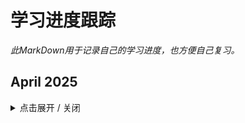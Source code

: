 # 学习进度跟踪

*此MarkDown用于记录自己的学习进度，也方便自己复习。*


## April 2025
<details><summary> 点击展开 / 关闭 </summary>

### Apr 12th, Sat, Day 23
- 「持续推进」
- 正式进入JS的Web APIs学习，接触到了非常多新的知识，需及时复习：
  - **声明变量const优先**：
    - const的语义化更好；
    - 建议数组和对象使用const声明，因为数组/对象名本身存储的是地址；
    - 使用数组方法或对象属性赋值时，本身没有影响 数组/对象名 中的地址值；
    - 注意，如果将 数组/对象名 用于声明新的 数组/对象，那就等同于修改了地址，就会引发常量报错；
  - **DOM树与DOM对象**：
    - 最核心思想：把网页内容当作对象处理；DOM对象：浏览器根据html标签生成的「JS对象」，有属性名和方法
    - document对象：最大的DOM对象
  - **由HTML树获取DOM元素（重点）**：
    - `document.querySelector('css选择器')` 
      - 必须加引号（字符串）；
      - 参数，一个或多个css选择器（和css一样的写法）；
      - 返回值：匹配到的「第一个」元素，一个HTMLElement对象；没有则返回空
    - `document.querySelectorAll('css选择器')`
      - 返回值：匹配到的所有元素，NodeList对象集合
      - 一个伪数组（哪怕只有一个元素），有长度、索引号，但没有数组方法
    - 其他获取方式（了解即可）：
      ```
      document.getElementById('nav') // 根据id获取第一个元素（单元素）
      document.getElementsByTagName('div') // 根据标签获取一类元素 得到伪数组
      document.getElementsByClassName('name') // 根据类名获取元素 得到伪数组
      ```
  - **修改元素内容：** `obj.innerText = 'text'`或`obj.innerHTML = 'text'`，其中，`innerHTML`会解析html标签；常用于**双标签**
  - **修改元素常用属性：**修改如src，href等html标签的属性，像修改对象属性一样修改。 e.g. `img.src = 'images/01.jpg'`
  - **修改元素样式：**分为`style`，`className`，`classList`三种方式
    - **style方式：**和修改对象属性一样，但要先加入`.style`。e.g. `box.style.backgroundColor = 'darkCyan' // css中有短横线的，用小驼峰命名法`
    - **className方式：**覆盖一个新的类名。 e.g. `div.className = 'nav box' // 若想保留原类名，就两个一起写`
    - **classList方式：追加、删除、切换类名：**
    ```
    // 「追加」类名
    box.classList.add('active') // 类名一样不加点，并且是字符串
    // 「移除」类名
    box.classList.remove('box')
    // 「切换」类名：有就删掉，没有就加上
    box.classList.toggle('box')
    ```
  - **修改表单元素属性：**本质还是修改对象属性、重新赋值
    - 获取表单的值：用`obj.value`而非`innerHTML`
    - 修改类型：e.g. `input.type = 'password'`
    - 修改表单中的添加/移除效果，一律用「布尔值」。 e.g. `check.checked = true` `button.disabled = true`
    - `button`特殊一些，双标签，所以还是用innerHTML修改其中的文字
    - p.s. 虽然有时填 'true' 字符串也生效，但本质上他们发生了隐式转换，上述属性只接受布尔值。生效是因为非空字符串在转换时成为了true
  - **自定义属性：**
    - 一律以`data-`开头。e.g. `<div data-id = '1' data-spm = 'sample'>1</div>`
    - 在DOM对象上一律以dataset对象方式获取。e.g.
    ```
    console.log(div.dataset) // DOMStringMap（拿到全部自定义属性）
    console.log(div.dataset.id) // 1
    console.log(div.dataset.spm) // sample
    ```
  **定时器之间歇函数：**
    - `setInterval(函数, 间隔时间ms)`，返回值：定时器id（表示自己是第几个定时器）
    - `clearInterval(timer)` 结束定时器，参数`timer`即某个定时器，如`let timer = setInterval(...)`
    ```
    setInterval(function () {
      console.log('1s/carries')
    }, 1000)
    ```
    - 使用外部具名函数的话，不用加括号，只填入函数名即可。e.g. `setInterval(f, 1000)`
- 完成了3个小案例（随机抽奖、随机轮播图、阅读用户协议倒计时）和一个综合案例（顺序定时轮播图）
  - 随机抽奖：对数组方法，Math对象方法（Random）和innerHTML的运用
  - 随机轮播图：对修改元素内容、常用属性、样式属性的综合运用
  - 用户协议倒计时：对修改表单属性、计时器的综合运用
  - 综合案例：综合了修改元素内容、常用属性、样式属性、计时器的综合运用。
    - 其中对于原点指示器，运用排他思想，比原先计划用数组下标计算的方式更加高效直观
    ```
    // 删除前一个圆点
    // li[i - 1].classList.remove('active')
    // 用排他思想做会更好！避免了数组下标的计算问题
    document.querySelector('.slider-indicator .active').classList.remove('active')
    ...
    li[i].classList.add('active')
    ```
- 至此，JavaScript也算是开始与之前学的HTML开始互通了，及时复习！
    



### Apr 11th, Fri, Day 22
- 「持续推进」
- 节奏稳定的一天，正式完成了JS视频课的基础语法部分，即将进入Web APIs阶段。
- 今天的主要知识点是**对象**：
  - **基本概念**：一种无序的集合。*p.s.数组是一种有序的聚合*
  - **声明**：`let obj = {}` 或 `let obj = new Object()`。后者是未来的知识
  - **构成**：属性和方法。`属性名: 属性值` `方法名: 函数`。各属性、方法之间用逗号隔开
    - e.g. `age: 18, sayHi: function () {console.log('Hi~')}`
  - **增删改查 & 方法的调用**：围绕 对象名.属性名/方法名 操作
    - 增：对象名.新属性 = 值
    - 改：对象名.原属性 = 值
    - 删：delete 对象名.属性（不常用）
    - 查：对象名.属性名 或 对象名['属性名']。
      - 重点，尤其是第二种方式在面对属性名是字符串或含特殊字符、for-in循环中特别有用
      - 第二种方式中，引号是必须加的
    - 方法的调用：对象名.方法名(参数)
  - **遍历对象**：使用for-in循环 *p.s.虽然也可以用于遍历数组，但由于变化量输出的是字符/串，不推荐这么用*
  ```
  for (let key in obj) { 
    console.log(key) // 得到了属性名，而且都有引号（字符串）-- 'myName' 'age' 'gender'
    console.log(obj[key]) // 'stelle rainn' 18 'male'
  }
  ```
  - **内置数学对象**：提供一些列可用于数学运算的属性或方法
    - 属性：e.g. `Math.E` `Math.PI` `Math.LN2`
    - 方法：`Math.ceil(x)` `Math.floor(x)` `Math.round(x)` `Math.abs(x)` `Math.max(x, y, z)` `Math.min(x, y, z)` `Math.pow(x,n)` `Math.sqrt(x)`
    - 随机数：`Math.random(x)`无参数，返回[0,1)区间的随机小数，扩展运用：
      - 取数组元素：`arr[Math.floor(Math.random() * (arr.length))] // 因为数组长度值刚好比索引值多1，加上floor(x), 解决了右开区间取值的问题`
      - 任取[min, max]之间的整数：`Math.floor(Math.random() * (max - min + 1) + min)`
  - 拓展知识：简单数据类型和引用数据类型
    - 简单数据类型（值类型）：变量本身存储这个值，存储于栈空间
    - 引用数据类型（复杂数据类型）：变量本身只存储这个对象的「引用地址」，这个地址指向堆空间中存储的实际数据
    - *p.s. 类似C++中的指针*
    ```
    let obj1 = {
    age : 18
      }
    let obj2 = obj1
    obj2.age = 20
    console.log(obj1.age) // 20
    ```

### Apr 10th, Thu, Day 21
- 「推进」
- 依旧是节奏稳定的一天，继续推进JavaScript基础的学习。今天的主要知识点是**函数**：
  - **函数的声明、调用**：类同C++：
  ```
  function getMax(a, b) {
      return a > b ? a : b
    }
    let max = getMax(201, 200)
    console.log(max)
  ```
  - **return多个值**：返回数组，并用数组承接结果。e.g. `return [max, min]` `let maxRe = f(x)[0] let minRe = f(x)[1]`
  - **出现相同的函数名**：后面的函数声明会覆盖前面；不管在哪儿调用函数，都会以后面的为准
  - **实参、形参数目不匹配**：
    - 若实参多于形参，则多余的实参被舍弃，不参与运算。函数可以输出前面参数的运算结果
    - 若实参少于形参，则形参出现`undefined`，导致出现`NaN`结果
  - **作用域**：分为全局作用域与局部作用域，由此引申出全局变量与局部(函数)变量
    - 特殊情况1: 在函数内部未声明变量而赋值，该变量会成为全局变量。*强烈不建议此情况的出现*
    - 特殊情况2: 形参可以看作是一种局部变量
    - 对于不同作用域中同名变量的访问原则：就近，从当前作用域开始寻找，若无，则一级一级向外访问
    ```
    let x =10
    function f3() {
      let x = 20
      function f4() {
        let x = 30
        console.log(x)
      }
      f4()
    }
    f3() 
    console.log(x) // 30
    ```
  - **匿名函数**：分为函数表达式和立即执行函数
    - 函数表达式：将函数赋值给一个变量，而后这个变量名就是函数名，并利用该名调用函数。
    - 和具名函数的不同点在于，函数表达式必须先声明再调用
  ```
  let fn = function (a, b) {
    return a + b
  }
  // 调用
  let re = fn(10, 20)
  console.log(re) // 30
  ```
    - 立即执行函数：避免全局变量间的污染。需要配合结束分号，若该函数前有代码，前面也要加分号。
    - *p.s.立即执行函数也可以加分号*
  ```
  ;(function (x ,y) {
    console.log(x + y)
  }(1, 2)); // 调用函数的括号写在里外都可以
  ```
  - **逻辑中断**：对于`&&`，如果左边为假，则中断，返回左边值；对于`||`，如果左边为真，则中断，立即返回左边值
    - 原理：与门的「一假即假」和或门的「一真则真」使当算式左边的真假一旦判断，后面的代码就不需要执行
    - 注意：判断的是真假（布尔），但返回的是这个值本身
    - 拓展：对于`&&`，如果都是真，则按顺序执行到最后一个「真」条件，并返回该值，如`console.log(11 && 22) // 22`; 而对于`||`, 只要遇到一个「真」就立即结束并返回该值
    ```
    function f(x, y) {
    x = x || 0
    y = y || 0
    return x + y
    }
    console.log(f(1,2)) // 3
    console.log(f()) // 0 避免了undefined的NaN情况出现
    ```
  - **转换为布尔类型**（隐式转换补充）：以下转换为布尔类型(`Boolean(x)`)时为`false`
    - `''` `0` `false` `undefined` `null` `NaN`
    - 其中，遇到减法运算，`''`和`null`的值会化为`0`；`undefined`的值化为`NaN`；
    - 特殊情况：`undefined == null` 为`true`，但`undefined === null` 依然是`false`
- 逻辑中断和布尔类型（隐式转换）需要及时复习，比较新
  

### Apr 09th, Wed, Day 20
- 「推进」
- 别无他事，稳住心态，坚定目标，持续推进
- 今日学习知识点：
  - **for循环**：和C++一致；注意`continue`结束单次循环（并回到if），`break`跳出循环
  - **循环嵌套**：直角三角形打印，九九乘法表等常规内容
  ```
  // Exercise 99乘法表
  for (let i = 0; i < 9; i++) {
    for (let j = 0; j <= i; j++) {
      document.write(`<span>${j+1} x ${i+1} = ${(i+1)*(j+1)}</span>`)
    }
    document.write('<br>')
  }
  ```
  - **数组的增删改查**：
    - *p.s. 创建数组可以使用`let array = new Array(data)`-- 属于未来的知识*
    - 增：`push(data)` -- 末尾追加 | `unshift(data)` -- 开头追加。都返回数组的长度, e.g.```console.log(emptyArray.unshift('unshift new content')) // 5```
    - 删：`pop()` -- 末尾删除，返回该元素本身 | `shift()` -- 首部删除，返回该元素本身 | `splice(index, counts)` -- 指定索引及个数删除，counts无参则默认删到最后
    - 改：常规赋值。注意昨日所提的运算细节，如`undefined + number` 得 `NaN`, `undefined + 'Strings'` 得 `'undefinedStrings'`
    - 查：常规操作。注意索引不要越界
  - **综合案例，输入季度销售额，在HTML界面渲染柱状图**
    - 核心：通过for循环取得4个输入，存入到数组，再将每个元素输出到盒子CSS的height属性上。部分代码：
    ```
     //渲染界面
     document.write('<div class="box">')
     for (let i = 0; i < seasons.length; i++) {
       // 一个div.box盒子
       document.write(`
         <div style="height: ${seasons[i]}px">
            <span>${seasons[i]}</span>
            <h4>Season${i+1}</h4>
         </div>
       `)
     }
     document.write('</div>')
    ```
  - **拓展之冒泡排序**：核心思想/两个关键点：
    - 双重循环，每一趟循环都让`arr[0]`与其它数据元素(arr.length - 1个)比较，根据大小进行交换(升序或降序，自行调整if判断中arr[j]和arr[j+1]的比较方式)
    - 一趟排序完成后，产生本趟**最值**，「冒泡」到数组末尾。下一趟arr[0]无需与最值比较。所以内层循环的终止条件是 `j < arr.length -1 -i`
    ```
    for (let i = 0; i < array.length - 1; i++) {
    for (let j = 0; j < array.length - 1 - i; j++) {
      if (array[j] > array[j+1]) {
         swap...
    ```
    - 可以用一个布尔标志，当没有发生交换时，可以直接结束循环（外层）
    - JS也有sort()函数 `e.g. array.sort() ` 默认升序
    - sort()函数如需降序，可以填入函数 `array.sort( function (a, b) { return b - a } )`
    - 关于 return b-a 的理解
      - **sort函数通过return expression判断，当expression的结果大于0，交换参数a、b的位置；结果小于等于0，不交换参数a、b的位置；**
      - 假设锚定规则「大于0则交换位置」：
        - 若使用 return a-b ：当发生交换，说明「前者」（指参数的位置）a更大，同时被排到后面，完成升序
        - 若使用 return b-a ：当发生交换，说明「后者」b更大，同时被排到前面，完成降序
- 无他，及时复习

### Apr 08th, Tue, Day 19
- 「推进」
- 别无他事，持续推进JavaScript基础部分的学习
- 知识点总结：
  - **数组的使用**：`let arrayName = [data1, data2, 'data3'....]` 数组的数据可以是混合型的，甚至嵌套数组。
    - 下标/索引：从0开始; 取值：`arrName[n]`
    - 获取数组长度：`arr.length`
  - **常量**：`const G = 9.8` 在声明时必须赋值，定义后**不可修改**
  - **数字类型 Numbers**：整数、小数（浮点数）、正数、负数都统一为Numbers类型
    - NaN：也是数字类型，代表计算错误。具有粘性，任何对NaN的操作都会返回NaN
    - 搭配算术运算符运算： + - * / %；n ** x: n的x次幂
  - **字符串类型 String**：用单、双、反引号以及转义字符；单双引号可以互相嵌套；使用+号可以对两个字符串接
    - **模板字符串**：只能用反引号，内部可以接 ${expression}, expression代表变量或表达式，e.g.
      - ```document.write(`Hello, my name is ${userName} and I'm ${userAge} years old.`)```
      - ```document.write(`The larger one is ${String(a > b ? a : b)}`)```
      - 补充昨日对**输出语法**的用法：可以利用document.write('html codes')来输出html标签，配合模板字符串修改一些内容
      - e.g. ```document.write(`<td>${price}元</td>`)``` 在没学DOM操作前，先这么用着
      - 再补充：WebStorm检测到${}的输入会自动修正单引号
  - **布尔 Boolean**、**未定义 Undefined**与**空 Null**：
    - boolean： true / false
    - undefined：声明一个变量却未赋值等
    - null：赋值为空（将null作为尚未创建的对象）
    - *undefined 与 null 不同， 例如同样 +1 操作，前者返回NaN，后者返回1*
  - **数据类型检测 typeof 或typeof()**: 都一样，目前使用前者，较简洁；e.g. `console.log(typeof isReal)`
  - **类型转换**，分为隐式和显式
    - 隐式：
      - 对于+号，若两边存在一个字符串，则自动将另外一个转换为字符串；所以**任何数据和字符串相加的结果都是字符串**
      - 除+号之外的运算符，只要有数字，都换转换成数字
      - **单独使用+号**：可以转换成数字类型；e.g. `console.log(typeof '123') // string` `console.log(typeof +'123') // number`
    - 显式：
      - Number(x): 将x转换为数字类型；若字符串含非数字内容，则返回NaN
      - parseInt(x) & parseFloat(x): 取整数/小数部分；前提：字符串开头不能是非数字
      ```
      console.log(parseInt('12px12')) // 12
      console.log(parseInt('123.123px')) // 123
      console.log(parseFloat('123.123px')) // 123.123
      console.log(parseFloat('abc123abc')) // NaN
      ```
  - **赋值运算符**：`=, +=, -=, *=， /=，%=` ；和C++一样
  - **自增运算符**：`++i / i++, --i / i--`; 和C++一样，依然格外注意看好是先自增还是先运算
    - 存在自增和运算并行的情况，需留意 e.g. `let i = 1 console.log(i++ + ++i + i) // 1 + 3 + 3 = 7`
  - **比较运算符**：和之前学过的C++大部分都一样，额外留意：
    - `==`：值相等；`===`：值和类型相等（全相等），**推荐使用**，对应`!==`: 不全等
    - `undefined == null // true `
    - `NaN === NaN // false`
    - 本质：比较的是ASCII码值：`console.log('aa' < 'aac') // true`
  - **逻辑运算符：与或非**：记住优先级：`小括号 > 一元运算符(含!) > 算术运算符 > 逻辑运算符(先 && 后 ||)`
  - **if单/双/多分支**：和C++一致 `if / if-else / if-else if-else`
  - **三元运算符**：简化if双分支，一般用来取值（不限定，比较简洁，爱用就用）
    - `condition ? 满足条件所执行的代码 : 不满足条件所执行的代码`
    ```
     // Exercise：数字补0
     let input = Number(prompt('a number:'))
     document.write(`After formatted: ${input > 10 ? input : '0'+ input}`) // '0' + input: 隐式转换，拼接
    ```
  - **switch分支**：用来做条件匹配；注意 `case 值:` 中的值要和prompt输入的值全相等 
    - *p.s. 可以写`case (value): {多条 expressions}`，也可以`case value: 多条expressions`*
    - 记得加break防止穿透
    - 记得加default:
  - **while循环**：和C++一样，注意`continue`是结束某次（某个条件的）循环（回到while起点），`break`是结束整个while循环
- 今天做了两个综合案例（以及很多小Exercise），1是day1的，prompt获取输入并打印到html表格中，知识点即**模板字符串**；2是while+switch循环，和以前学过的程序设计课程的知识类型，不难，及时温习就好。
- 今日达标完成任务。明天开启视频课Day3的学习。


### Apr 07th, Mon, Day 18
- 「里程碑1」
- 完成了H5C3的视频课学习。 *p.s.注意及时复习，并且常态化复习，不然容易忘记*
- 整理了新的目标，将学习React切换至学习Vue（虽然是4周之后的事了）
- 知识点总结：开启JavaScript的系统化学习！今天主要是基础引入：
  - **JS的书写位置**：和css一样，包括内联（行内），内部（在</body>标签上），外部（<script src='...'>）；写在底部的目的是，让页面按顺序从上往下加载，避免HTML元素加载不完全
  - **JS的注释**：和LESS一样的方式
  - **JS结束符号**：可写可不写，但要统一；（现阶段不写，简洁）
  - **输入语法**：`prompt('enter content here')`
  - **输出语法**: `document.write('...')`, `console.log('...')`, `alert('...')`
  - **变量**：`let 变量名 = 值` *忘记var吧！*
  - **命名规则**：仅`字母`，`数字`，`下划线`与`$`符号，数字不能开头；严格区分大小写；建议使用`小驼峰命名法`
  - 变量初始化与输入输出的结合：e.g. `let name = prompt('Please enter your name')`  `document.write(name)`
- 内容较为基础，加上本身有编程经验，所以上手很快。明天的内容预估总需8小时学习（含视频课Day1的一部分和Day2全部），明日也无事，就抓紧时间干起来吧！

### Apr 06th, Sun, Day 17
- 「迎接波澜」
- 清明假期的最后一天，上午忙于「社区」的面试（顺利通过），中午疲惫了些（昨晚不应该那么晚还硬吃辣泡面的），下午四点多才开始学习
- 晚上又突发快递相关的事件，耽误了一个多钟。虽然在赶快学了，但是Day 15的内容还是剩余大约1小时。
- 暂且接受吧，不能为了完成而完成，开倍速什么的不太好。加之又是重点内容，应该好好听讲才是。
- 知识点总结：
  - 进一步学习了媒体查询：
    - `max-width`：网页最大宽度值，意义是：在**视口小于等于**`max-width`时，（或者理解为“**在不大于最大值`max-width前`**”）媒体查询的CSS生效
    - `min-width`：网页最小宽度值，意义是：在**视口大于等于**`min-width`时，媒体查询的CSS生效
    - 在一份css中，若要检测多视口，对于顺序是有要求的（CSS的层叠性）
      - 对于`min-width`：由小到大；对于`max-width`：由大到小
    - 小案例：左侧隐藏-利用`max-width`，当视口小于到一定程度，利用`display:none;`使div隐藏
  - Bootstrap的学习：
    - 使用步骤：在正确的位置引入下载好的CSS/字体图标的CSS/JS，在需要的标签调用类名即可。注意link的层叠性，让自己的css在最后
    - 栅格系统：将整个网页等分12份，每个盒子占一定份数。如：一行4个盒子，则每个占3份
    - **响应断点**（断点之间形成区间）与 **类前缀** -- 意思是，在不同的区间内，你想分几个盒子，类名的选择是有要求的
    ```
    xs：<567px .col-
    sm：>=576px .col-sm-
    md：>=768px .col-md-
    ld：>=992px .col-lg-
    xl：>=1200px .col-xl-
    xxl：>=1400px .col-xxl- 
    ```
    - 格式：`container -> row(实现flex) -> col-*-*(在什么区间，占多少份)`
    - 例如：`<div class="col-xl-3 col-md-6 col-sm-12">1</div>`（4个div），依次实现：
      - 在大于等于1200px，一行排4个盒子（每个3份 -- col-xl-3）
      - 大于等于768px，一行排2个（每个六份 -- col-md-6）
      - 大于等于576px，一行排1个（独占12份 -- col-sm-12）
    - Button样式：先给btn添加默认样式，再加入需要进一步实现的样式。例如：`<button class="btn btn-success btn-sm">小success</button>`
    - 表格类样式：与Button类一样，需要优先为table标签添加一个`table`类的默认效果，在依次给不同表格类标签（包括table，tr，th，td等）添加想要的效果
    - **Bootstrap组件**：从官网上可以复制各种组件。如需修改，只要观察结构（html也好，网页检查器也好），修改结构或css即可
      - 注意：部分CSS含`!important`最高优先级，所以修改时，自己也要加，确保层叠有效
    - 字体图标：如前面所言，下载后引入css文件，写类名即可，和iconfont相似。
      - p.s.官方文档中，需要写两个类名，但其实写一个也可以;例如：`<span class="bi-apple"></span>`
  - 综合案例：响应式布局与Bootstrap组件使用 -- 复刻「腾讯全端」网站首页 --能用框架就不必自己写
    - 目前完成了nav导航栏，主要工作包括复用bootstrap的导航栏组件，调整
      - `container-fluid`改`container`即可实现版心居中（fluid定义宽度100%）
      - 官网position部分提供了top定位，最外层加入`fixed-top`类名即可fixed定位
      - 调整`navbar-brand`与`nav-item`的位置：对于`nav-item`，`flex-grow`即`flex`的一个拆分，现不需要其占位（1），取消掉即可（container本身有space-between在，自然左右分开）
      - 视频课没出现的问题，但是在此有所呈现：对于li标签中的a的文字内容，英文字符再长也可以撑开（理想状态），而中文字符超过两个字就会竖排，推测；
        - Bootstrap 的 flex 布局没有默认限制文本换行，加上 中文文本的连续性，导致在 <li> 宽度未明确定义时，文字换行后视觉上显得“竖排”
        - 解决：加了 `white-space: nowrap` 后，强制文本不换行
- 总的来说，今天确实还算有点事多，加上午休休多了点，晚上又有别的事，所以Day15还剩一点内容（一个半小时左右）。
- 在可预见的明天，应该没什么事了，把内容收尾，复习复习，然后开启Javascript的学习吧！

### Apr 05th, Sat, Day 16
- 「拥抱不一样的波澜」
- 清明节假期，经由日前时樾学姐与沐琮学姐的指引，以及今日与容熠学长的5小时面对面交流，收获良多建议，例如
  - 对软实力的重视与提升，多维度成长
  - 更加主动地去争取与创造机会，扩展圈子，拓宽人脉，接触资源
  - 用行动对抗焦虑与迷茫
  - 获得了社区面试的机会，晚上在写申请书
- 但愿明日顺利，也愿自己更好地「多维度成长」
- 今天的CodeSprint40计划暂时搁置了，但，起码不是负面影响吧！毋需恪求绝对完美，「拥抱一些不一样的波澜」，也许是顺水推舟呢？
- 加油，明日面试自然放松即可，成与败皆有收获。回来后继续推进CodeSprint40，为JavaScript开启新阶段！

### Apr 04th, Fri, Day 15
- 「不一样的波澜」
- 知识点总结
  - **SEO补充**：对网站logo使用SEO优化时，采用h1嵌套a，例如
  ```
  <div class="logo">
        <h1><a href="#">小兔鲜儿</a></h1>
  </div>
  ```
  - 然后在css中设置`.logo a {font-size: 0; background-image: url(...)}`
  - 今天的[案例](HTML5_CSS3/Day_15_移动端适配方案2/综合案例-酷我音乐-移动端/index.html)不用，所以不需要h1嵌套，写div即可；想到了，所以复习一下
  - `Background`属性补充（强调）：在复合写法中，`bg-size(contain, cover等)`必须跟在`position`后面，以`/`分隔，否则会有错误。正确实例：`center/contain`
  - **正式引入vw与vh单位**：
    - 都是相对于「视口」的单位，1vw = 1/100 视口宽度，1vh = 1/100 视口高度
    - 与rem一样，对于设计稿中的px单位，需要转换成vw/vh单位
      - vw = 设计稿呈现的px / （设计稿参考设备的视口宽度/100）
      - vh = 设计稿呈现的px / （设计稿参考设备的视口高度/100）
      - 例如：定义变量`@vw: 3.75vw`；使用： `width: (50 / @vw);`
      - 注意：在开发中，vh不建议与vw混用，因为「全面屏」等设备的视口高度会有所不同，混用可能导致盒子变形 
    - 其他知识点
      - `position:sticky;`与`position: fixed;` 有些许差异，表现在：
        - fixed 
          - 基于浏览器视口
          - 完全脱标，后续元素会顶上来，可能需要为其他元素添加margin或使用空白盒子占位
          - 转变为行内块，需要手动处理「宽度变窄」（设置width:100%）
        - sticky
          - 基于最近的滚动父容器
          - 半脱离文档流，仍然占位
          - 保留块级特性，不一定需要设置宽度
          - 必须指定 top、bottom、left 或 right 中的一个，不然不起作用。
          - 父容器要有滚动（overflow: auto 或 scroll），而且父容器高度要大于 sticky 元素本身。
      - `object-fit: cover `
        - 和bg-size一个道理，取值也相同。不过object-fit适用于对img标签的调整，bg-size则专注于background系列
      - 再次强调：使用了display:flex的标签/元素，使用align-item / justify-content等调整子元素的属性前，必须设置宽高，否则本身只能被弹性内容撑开，上述属性效果不佳
- 今天状态蛮正常，但是晚上遇到一些比较新奇的事，我称之为不一样的波澜——纵然有所耽搁吧，但也算是一次有益的交流。
- 明日早上参加完心里交流会后，继续完成视频课Day15的内容，并做一次复习。后天开启JS的学习。



### Apr 03rd, Thu, Day 14
- 在足够的欲望面前，其他的小杂念又算什么？
- 今天是清明节假期前一天，图书馆很空。心情多少有点受影响，不是难过，不是压抑，就是复杂。但取得offer的渴望足够强大，我无论如何都要前进。
- 移动端适配方案
  - 了解了**谷歌模拟器**，可以在Chrome的 网页检查器 中选择移动设备
    - 小技巧，使用网页检查器时，查看PC布局，一般在下面；查看移动端，一般在侧面
  - **屏幕分辨率**、**视口与二倍图**
    - 硬件分辨率：物理分辨率（出厂设置）
    - 缩放调节的分辨率：逻辑分辨率（由软件/驱动/操作系统等设置）
    - PC端网页分辨率与逻辑分辨率保持一致
    - iPhone 6/7/8 -- 逻辑分辨率375px；plus -- 414px
    - **视口**：移动端网页分辨率并非逻辑分辨率。视口是，显示HTML网页的区域，使用视口约束HTML尺寸。使用HTML5自动骨架中就可以生成。
      - `<meta name="viewport" content="width=device-width, initial-scale=1.0">`
    - **二倍图**：现阶段设计稿参考iPhone 6/7/8，以375px的设备宽度产出设计稿；则二倍图设计稿的尺寸即为750px。为确保缩放、比例关系正确，在pxcook、html等设计稿中，要切换2x模式。
  - **适配方案**
    - 宽度适配：宽度自适应
      - 百分比布局｜Flex布局
      - 适用于PC端
    - 等比适配：宽高等比缩放
      - rem｜vw
      - 适用于移动端
  - rem适配方案
    - rem:相对单位，相对「HTML标签字号」的结果。即：最终像素值 = rem值 * HTML标签字号
    - 媒体查询 -- 可以用于检测视口宽度，编写差异化的CSS样式 -- 当某个条件成立，执行对应的CSS样式，格式：
    ```
    @media (媒体特性/需要查询的媒体 -- 没有多余的分号) {
      选择器 {
        CSS属性;
        }
      }
    ```
    ```
      @media (width: 375px) {
            html {
                font-size: 37.5px;
            }
        }
      ```
    - 实际工作中，不太可能为每个视口都单独编写这样的代码，于是引入一个js文件：flexible布局，以实现自适应：
      - `<script src="js/flexible.js"></script>`
    - 于是在实际中，就有 rem单位值 = 实际px值(来自设计稿) / 根字号(常设置成变量，如@rootSize: 37.5px)
    - 补充：目前rem布局方案中，将网页等分成10份，HTML标签的字号视为视口宽度的 1/10（flexible布局会计算好）
  - **less相关**
    - less注释：//…… 单行注释 ｜  /* …… */ 块级注释 -- 注意，在less中写的单行注释不会保留到css文件
    - **运算**：记住`margin: (68/37.5)rem;`即可，加减乘如上，除法必须带括号。**注意：**如果两个数字都带单位或更多单位，以「第一个」单位为准
    - **嵌套**：字面意思，在一个标签里面写另一个标签。相当于后代。和之前用过的sass一样。新的知识点，在嵌套中使用`&`，代表自己，常与hover伪类，子代结构伪类配合使用，例如
    ```
    a {
      text-decoration: none;
      &:hover {
        color: #00BE9A;
      }
    }
    ```
    - 变量：存储数据，方便多处使用与统一修改。定义变量：`@变量名：数据; ` -- 不要漏掉分号。如`@rootSize: 37.5rem;`，`@myCyan: darkcyan;`
    - 导入：`@import "path/to/less";` -- 不要漏掉分号；如果是less文件，后缀可以不保留。
    - 导出：代码：在less文件的**第一行：**`// out: ./index.css ` -- 没有分号；或**禁止导出：**`// out: false`
      - 备注：WebStorm似乎是有自动编译，less文件创建即编译，所以导出就不太好测试，知道即可。
  - 完成了一个综合案例，主要是移动端的布局，知识点包括less的导入，rem适配方案等。
- 纵然今天事有点多，内心有些复杂的情感（明日是假期），但依然完成了视频课Day 13的内容，没有太落后进度。
- 我现在特别想要去操场跑步，所以Push之后我也要去“Push”一把，泄一泄压力。明天完成视频课Day14、15的内容，收尾H5C3，开启JavaScript！

### Apr 02nd, Wed, Day 13
- 「Distance」
- 积压的宿舍情感终于在这一天爆发与释怀，我不必再对没有自知之明的人抱有任何期待，愤怒之后，是释怀。也对自己的目标，更加清晰。这就是，我与他们的「Distance」
- 今天花了点时间平复情绪，不算压抑，更多是释怀；加之上午有课，所以进度慢了些，没有能彻底追平视频课。但至少没有被拉开。
- 不管怎样，今日还是学了不少内容，而且都很新，需要多复习：
  - 空间转换之缩放：`transform: scale3d(x,y,z)`，理解成长方体的长宽高就行
  - **动画** -- 今日重点：
    - 属性 animation，值为复合型，包括：动画名称 动画花费时长s（此二者必写）｜ 速度曲线 重复 交替（动画方向）延迟时间 结束时状态 
      - 动画名称：自己定义的名称，如@keyframe move，则move就是动画名称
      - 花费时长 & 延迟启动时间：数字s，两个一起出现，前者为花费时长，后者为延迟时间
      - 速度曲线：默认非线性动画，可填入linear --线性｜steps(n) --n帧分步动画
      - 重复：可填入次数，或者infinite无限循环
      - 交替/动画方向：填入alternate以实现往返效果
      - 结束时状态：backwards --默认，第一帧状态｜afterwards --最后一帧状态
    - 以上均可单独拆分为单个属性，另外有一个额外的拆分属性：animation-play-state: paused --暂停 --常与hover配合使用，按需求决定放在原元素还是hover伪元素里
    - **使用动画**，分两步
      - 定义动画： `@keyframe animation-name {
          from { CSS; }
          to { CSS; } } ` 
      - 或` @keyframe animation-name {
          0% { CSS; }
          20% { CSS; }
          ...
          100% { CSS; } } ` 
      - 注意，没有多余的分号或逗号
      - 第二步，哪个标签要用，就在哪个标签的css中写，如：`animation: cloud-move 1s linear infinite alternate 0.8s`
    - 逐帧动画，使用「速度曲线」，`animation-timing-function: steps(n)`，配合精灵图实现精灵动画
      - 定义显示区域（精灵图展示窗口）
      - 注意，定义动画中，移动的是背景图，用background-position，用transform的话父盒子会位移
      - 移动距离 = 精灵图宽度
      - steps(N)，N与精灵小图个数相同
      - 多组动画，即在animation属性中填入多个动画。
- 今天Day 13，完成了视频课Day12的内容，明天时间充裕，完成Day13&14的内容；后天Day15，完成Day15，收尾。

### Apr 01st, Tue, Day 12
- 「稳中有进」
- 今天按期完成了目标。完成了视频课Day10的内容（复制黏贴等工作挑时间补齐就好）；完成了Day11，并开启了Day12（部分），与CodeSprint Day12追平。
- 明日Day13：学习与完成视频课Day12，Day13，正式追平实际状态。
- 今日总结：内容较多，主要内容是更多的CSS（动态CSS）
  - 用`align-items`前，记得指定宽高，否则没效果（虽然生效）
  - **平面转换 transform**：一般配合过渡 transition 使用。再次强调，transition 通常写在原元素中而非 hover 伪类
  - 可以转换的内容包括：`translate（位移）｜rotate（旋转）｜scale（缩放）｜skew（倾斜）`
    - 位移 -- transform: translate(x轴，y轴)，可以单独填写一个值（X轴），也可以translateX或translateY单独调整。值为百分比（参照自身尺寸）或像素值
    - 旋转 -- transform: rotate(旋转角度deg)，同样地，可以X，Y单独设置。正值顺时针，负值逆时针。
    - 改变平面转换的原点 -- transform-origin: 水平原点位置 垂直原点位置。值为各方位名词。默认为盒子中心点。
    - 多重转换 -- 即：将transform用作复合属性。注意：第一个改变会影响盒子的轴向，从而影响第二个改变。
    - 缩放 -- transform: scale(缩放倍数 | x轴缩放倍数，y轴缩放倍数)。通常用第一种。默认基于盒子原点。
    - 倾斜 -- transform: skew(旋转度数deg)  --正值向左，负值向右。
  - **线性渐变** -- background-image: linear-gradient();
    - background-image: linear-gradient (
    - 渐变方向, (默认从上到下｜to 方位词｜角度值deg -- 以x轴为0度)
    - 颜色1 终点位置,（默认无｜百分比值） 
    - 颜色2 终点位置, 
    - ...); （最后的颜色不需要逗号）
  - **径向渐变** -- background-image: radial-gradient(
    - 半径 at 圆心位置, 
      - -- 半径：单独 或 双值（变成椭圆）：x轴 y轴 
      - -- 圆心位置：水平位置 垂直位置 -- 取值：方位名词｜像素单位值｜百分比（不常用） 
    - 颜色1 终点位置, 
    - 颜色2 终点位置, 
    - ... 
    - 颜色n 终点位置  -- (无逗号)
    - );
  - **空间变换**：依然是transform
    - transform3d(x, y, z); --3d必须写三个值，否则不生效 
    - transform:translateZ();
  - 视距：perspective -- 添加给父级。从而更好观察子级的动效果。常用值800-1200px。
  - 空间旋转：
    - transform: rotateZ(值deg) 
    - transform: rotateX(值deg) 
    - 从各个轴的正方向看去：正值顺时针，负值逆时针
    - 亦即 -- 左手法则：大拇指与各个轴的正方向相同，四个手指弯曲方向即为旋转的正方向
- 完成了2个小案例，4个综合案例。明日需要及时复习与消化。

</details>

## March 2025
<details>
<summary> 点击展开 / 关闭 </summary>

### Mar 31st, Mon, Day 11
- 「尽力就好」。
- 今天总体效率还算可以，只是因为晚上还要上课，否则多出来的两小时确实可以完成视频课Day10的内容并开启Day11。
- 总之，在Day11，完成了大部分视频课Day10的内容；明天Day12，收尾Day10，完成Day11，如果可以，Day12也开启，追平之前「波动」导致的落后。
- 内容总概：依然在完成「小兔鲜儿」网页的制作，完成了footer，banner，好物，推荐，品牌，生鲜共计6个板块。总体内容跟得上，有些新的知识点或需要强调的知识点：
  - 对于轮播图，连续放置（flex）几张图片，这会被父盒子挤压，所以设置父盒子宽度（例如为ul设置宽度300%以容纳三张图）；然后会溢出，在父盒子使用overflow:hidden解决，例子见[CSS banner 轮播图](/HTML5_CSS3/Day_10_xtc-pc/css/index.css)（24行）；
  - `E:not(:hover)`:意外发现的新技巧，可以实现与hover互斥的效果，在非hover状态下呈现某种样式；例如[CSS轮播图小圆点](/HTML5_CSS3/Day_10_xtc-pc/css/index.css)（98行）：当整个ol非hover，第一个圆点高亮；进入hover状态，原高亮消失，hover到哪儿，哪儿高亮。退出hover状态，第一个圆点恢复高亮。
  - :hover的优先级高于:not(:hover)
  - 注意margin塌陷问题，多考虑使用`overflow:hidden`来解决。
  - transition过渡效果加在原元素，不要加在伪元素上（否则退出hover的时候没效果）。
- 大体上就这些。最后一点，在案例复现上，还是选择先听课后敲代码的方式，耗时就耗时吧；如果一边看一边敲，自己的思考程度会降低。

### Mar 30th, Day 10
- 「加紧」。
- 心态更加稳定，按计划前进。
- 白天场：完成了视频课Day08的内容，主要包括：
  - 定位：`position: relative | absolute | fixed` ；
  - 需要配合边偏移：`top | right | bottom | left : 数字px / 百分比`；
  - `relative`（参照原先自己的位置）：不脱标且占位；
  - `absolute（相对从最近的祖先级到浏览器） | fixed（相对浏览器窗口）`：脱标且不占位，具备行内块元素特点（宽高生效)；
  - 记住一个口诀：`子绝父相`;
  - **新属性**：`transform: translate(x, y)`，以及单独的`translateX`、`translateY`；都填入`50%`时，位移就各是宽高的一半；
  - 堆叠层级：`z-index：数字`（越大越上面）；
  - CSS精灵：通俗理解，就是“想像”成所有小图合成在一张大图（精灵图的背景），设定盒子宽高（所谓展示窗口），然后通过背景定位来显示不同的小图；
  - 字体图标：1.引入css；2.为需要的标签指定两个类名；
  - 垂直对齐方式：`vertical-align: baseline（基线对齐，默认）| top | middle | bottom`；可以通过这个方式去除行内块、图片底部留白（非baseline）；
  - 过渡效果：`transition`：属性（如background-color） 过渡时间（如0.5s） 过渡方式（如ease-in-out）；
  - 透明度：`opacity`: 0.5（0-1之间）；印证了昨天提到的和background-color: rgba()的不同；
  - 鼠标样式：`cursor: pointer | default | text | move` 等；
- 完成了两个综合案例，分别是对CSS精灵的运用以及轮播图效果的学习（flex布局，定位）等。
- 晚上场：开始制作“小兔鲜儿”网页，这是视频课中「基础班」的最综合案例。
  - SEO：搜索引擎优化。`title`：网页标题标签；`description`：网页描述标签；`keywords`：网页关键词标签；（后两个是meta标签中的name属性值）；
  - Favicon：网站图标，出现在标题栏：`<link rel="shortcut icon" href="favicon.ico" type="image/x-icon">`（ico文件放在网站的根目录即可）；
  - 设计流程记录：
    - 版心居中：`margin: 0 auto`；于common.css中设置，方便复用；
    - 快捷导航：通栏 > 版心 > 导航ul（flex布局）
    - 头部header：版心 > logo + nav + search + cart。
- 今天就完成到这里，其实效率还不错，day9差一个底部（估计一小时）；可惜昨晚睡得迟了些，早上没时间。所以，继续保持良好规律吧，明天加油。

### Mar 29th, Day 09
- 「稳住」。
- 自昨天内心的自我怀疑后，现在的心态已经更好。明确目标：H5+C3+JS6+React+Git/WebPack等，再做出一到两个个人项目，5月中上旬投简历，期望中下旬上班。
- **目标够明确，欲望够明确，就无须再被干扰。只管奋力向前。体会网页开发的乐趣。**
- 今天的学习，主要是继续完成昨天的网页制作。整体跟做不算难，算是对过去所有（没系统学习前端时）、及前面8天的H5C3知识的综合运用。成品：[学成在线（静态页面）](HTML5_CSS3/Day_09_做网页之学成在线/index.html).
- 充分体验了更系统的**从整体到局部，由上到下，由左到右，由内到外**的规范开发历程，颠覆了以往自己“小作坊”式的反复拼凑、调整的经历。
- 一些新的知识点与一些注意点：
  - `vertical-align`: 行内块和行内垂直方向对齐方式。如：`vertical-align: middle`；用法见第一次完整网页制作的[index.css](HTML5_CSS3/Day_09_做网页之学成在线/css/index.css)的124行；
  - `outline: none;`：去掉表单的焦点控制；
  - `.search input::placeholder {font-size: ... }`：通过此方式控制表单控件中placeholder文字的属性；
  -  注意`background-color: rgba(0, 0, 0, .4);`和`opacity: 0.4;`的不同，前者是单独调整背景的透明度，后者会让整个元素及其子元素的可见度都变化；
  - **对结构伪类选择器的理解：**`.recommend .wrapper ul li:nth-child(9) a`是指第9个li元素里的a标签；（意思是，当li嵌套a时，是li在重复；所以迭代的是li 而非 a；然后要选中li中的a标签）
  - flex布局中，子元素会变成弹性盒子，因此对于a，不用刻意转变为块元素，宽高也可以生效；
  - 将a标签字体隐藏，可以使用`font-size: 0;`;
- 其它：
  - 跟视频课时，就暂且不要那么“任性”了，类名和结构跟着视频走就好，也方便检查。
  - 因为纵然网页设计起来，确实有不同方案（今天也证明了，不按教学里设计，也是可以的），但还是留到后面自己复刻或做作品的时候再发挥吧。
  - 忍住！先别着急用SCSS。
  - 明日目标：快马加鞭，完成视频课day8 day9的内容，尽量做day10的内容，弥补之前的波动节奏。


### Mar 28th, Day 08
- 「波折」。
- 我的内心遭受挑战，总不禁想着与人对比。但思来想去，明白我不应陷在过去的后悔里。**眼前的代码，就是回答未来的答案。**-15:37.
- 上午+下午（没吃午饭）：约3小时，主要学习了浮动（float）和Flex布局等知识：
  - **浮动**：`float: left | right | none`；浮动元素会脱离文档流，后续元素会环绕在其旁边；
  - **清除浮动**：包括`overflow:hidden`、`额外标签法`，`单伪元素标签法`、`双伪元素标签法等`；
  - **Flex布局**：`display: flex`，可以设置的点包括：
    - 主轴对齐：`justify-content: center | space-between | space-around | space-evenly | flex-start | flex-end`；
    - 侧轴对齐：`align-items(父级) / self(子级): center | stretch | baseline | flex-start | flex-end |`；
    - 主轴方向修改：`flex-direction: row | row-reverse | column | column-reverse`；
    - 弹性伸缩比：（写在子级，相当于占位权重/比例）`flex: 1 | 2 | 3 | ...`；
    - 主轴元素换行：`flex-wrap: nowrap | wrap | wrap-reverse`；
    - 行对齐方式：`align-content: center | space-between | space-around | space-evently`；
  - 完成了一个综合案例。
- 晚上场：开始做一个完整的网页，学习了网页布局思路，目前在做header。目前的难点感觉在于各种距离的设置。明天跟视频敲完后，定个时间再自己敲一遍。

### Mar 27th, Day 07
- 「加速」。
- 上午：2小时，主要学习了：
  - **（重点）CSS的背景属性：**，如：
    - background-color：背景颜色；
    - background-image: `background-image: url('图片地址')`；
    - background-repeat: `background-repeat: no-repeat | repeat-x | repeat-y | repeat(default)`；
    - background-position: `background-position: 水平方向 垂直方向`；取值包括: `center | left | right | top | bottom | 数字px`；
      - **特殊写法1**:只写一个关键字，另一方向默认居中；只写一个数字px，则代表水平方向，且垂直方向居中；
      - **特殊写法2**:写关键字的顺序可以颠倒；
    - background-size(大小与缩放)：`background-size: cover(充满背景，可能图片不全) | contain(图片触边，可能背景留空) | auto | 数字px(不常用)`；
    - background-attachment：`background-attachment: fixed(固定) | scroll(滚动)`；
    - 以及复合属性 background；不区分顺序，但是若需要缩放，则：`位置/缩放`。
  - 标签的显示模式：块级元素（如div、h1等）和行内元素（如span、a等），以及行内块元素；
  - （细节）用display属性来控制或转换元素的显示模式。
- 综合昨天的知识和今早的新知识，做了两个综合案例。
- *新的快捷键：cmd + D：快速向下复制。*
- 下午与晚上场：5～5.5小时。学习了包括：
  - 伪类选择器（nth-child()等）、伪元素选择器（E::before/after）等；
  - **重点：盒子模型**，包括：
    - 边框线：border，如`border: 1px solid #66ccff;`；以及四个方向自定义；
    - 内边距：padding，如`padding: 10px`；可以四个方向自定义；可以有复合写法，**顺时针（上-右-下-左、上-左右-下、上下-左右）**；
    - 内边距尺寸之撑大盒子的问题：`box-sizing: border-box`  -- 内减模式；
    - 外边距：margin，与padding相同。不会撑大盒子。必须有width属性。**版心居中技巧：左右margin设置auto，如：** `margin: 0 center`；
  - 更多重点，包括：
    - 在CSS中，使用通配符选择器先清除默认样式，包括`margin`，`padding`，`box-sizing: border-box`等；
    - 盒子内容溢出，使用属性 `overflow`，包括`hidden`、`scroll`、`auto`；
    - 外边距（垂直方向）合并现象：取margin较大值；
    - 外边距塌陷问题：子级元素的margin属性导致的父级元素位移。解决办法：`取消子级margin，设置父级padding`；`为父级添加overflow:hidden`；`为父级添加border-top`；
    - 行内元素的内外边距问题：默认情况下，垂直方向不会受到影响；
    - 盒子圆角属性：`border-radius`，写法：`border-radius: 10px / 5%`；以及复合写法，由左上角开始顺时针；正圆（正方形盒子，一半px或50%圆角）；胶囊（长方形盒子，高度一半的px）；
    - 盒子阴影属性：`box-shadow`，写法：`box-shadow: 0(x) 0(y) 10px(模糊半径--柔和程度) 10px(扩散半径--大小) #66ccff inset(内阴影)`；
  - 完成了两个综合案例，其中综合案例2非常具有代表性，建议多复习。

### Mar 26th, Day 06
- 「稳步」。
- 今天主要学习了CSS的一些进阶内容，包括：
- 复合选择器：如昨日提到的**后代选择器**，以及新的**子代选择器**，**并集选择器（逗号隔开，同时生效）**，**交集选择器（无间隔，表示“与”匹配）**
- 伪类选择器：主要学习了**hover**（鼠标悬停；任何标签到可以使用）；以及超链接的一些伪类（如a:link、a:visited、a:hover、a:active）
- 学习了CSS的三大特性：
  - 继承性：如font-family、color等文字属性会被子元素继承；所以通常可以写在body标签内。
  - 层叠性：后面定义的样式会覆盖前面的样式（如有冲突）。
  - 优先级：!important > 行内样式 > ID选择器 > 类选择器 > 标签选择器 > 通配符 > 继承样式
  - 拓展：如遇复合选择器，则需计算优先级。
- 最后学习了一些Emmet写法：通过一些快捷方式，由IDE自动补全代码。
- 今天时间不多，没有做更多综合案例。明天加把劲！

### Mar 25th, Day 05
- 「推进」。
- 今天正式开始CSS的学习。主要学习了CSS的基础。包括：
- 引入方式：内部样式（head嵌套style），外部样式（link引入），行内样式（style属性、配合JS）。
- 选择器：标签选择器、类选择、ID选择、后代选择器（未讲，属于此前已学习的知识）
- 文字控制属性：
  - font-family：字体；font-size：字号；font-style：样式（倾斜等）；font-weight：粗体；font：复合属性；
  - text-align：对齐方式；text-indent：首行缩进；text-decoration：文本装饰（下划线）等；*text-transform：大小写转换；*
  - line-height：行高； *letter-spacing：字母间距；word-spacing：单词间距；*
  - color：字体颜色；background-color：背景颜色；
- 小技巧：使用“标签名.类名”可快速补全一个包含类名的标签。

### Mar 24th, Day 04
- 「恢复」。
- 上午：学习了button的基本用法，包括type属性的button、sumbit、reset值。
- 下午：积极调整状态。学习了无语义标签div和span，以及字符实体（&nbsp;、&lt;、&gt;、&amp;）
- 综合了这一章节的内容，完成了两个综合案例。01主要是对列表的运用，02则是对表单的运用。其中，使用label标签来增强用户体验这一点很“新”，需要多用。
- 一些重点：
  - 对于radio单选，使用name属性分好组，否则没有单选效果。
  - checkbox是复选框；下拉菜单是select内嵌option，不要搞混。
  - 多用button，熟悉button。

### Mar 23rd, Day 03
- 注意饮食，吃坏肚子导致状态不佳了。
- 信息熵减。

### Mar 22nd, Day 02
- 休息的一天。
- 思考了一些哲学问题，写了点日记，和Grok聊心，心情放松很多。
- 不过没时间写代码了……比较可惜。周日加把劲吧！

### Mar 21st, Day 01
- 梳理了一下Git的基本用法，包括在GitHub上建仓库（不要有初始化选项），Commit与Push，Pull等；并意识到一个关键：在Push前先Pull一遍，避免其他修改的冲突。即“Pull - Commit - Push”。
- 学习（复习）了HTML的基本语法和结构，基本的标签，注释，标题标签，段落标签，换行/水平线，文本格式标签（下划线那些），超链接标签，多媒体（图像、音频、视频），完成了两个十分简单的案例。
- 学习（复习）了列表（有序、无序、定义列表），表格（表头、表格标题、合并单元格），表单（文本框、单选框、复选框、下拉列表；第二日打算从“按钮”部分继续）。
- 今日有效学习时约：4～5小时，保持合理时间分配（如必要的中断休息），提高效率。再接再厉！

</details>

